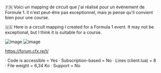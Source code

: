 :fr:
Voici un mapping de circuit que j'ai réalisé pour un événement de Formule 1. Il n'est peut-être pas exceptionnel, mais je pense qu'il convient bien pour une course.

:us:
Here is a circuit mapping I created for a Formula 1 event. It may not be exceptional, but I think it is suitable for a course.

![image](https://media.discordapp.net/attachments/797089418003480596/1155193863946915900/image.png)
![image](https://media.discordapp.net/attachments/797089418003480596/1155193804643651676/image.png)

https://forum.cfx.re/t/


· Code is accessible = Yes
· Subscription-based = No
· Lines (client.lua) = 8
· File weight = 6,34 Ko
· Support = No
